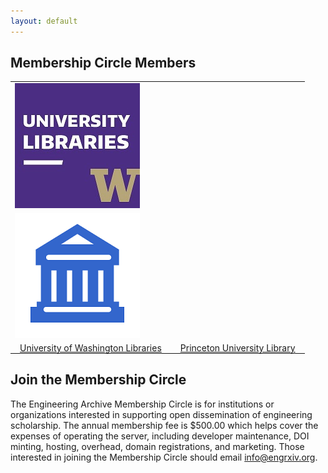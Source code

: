 ```yaml
---
layout: default
---
```

## Membership Circle Members
<table>
<tr>
<td style="display: block; margin-left: auto; margin-right: auto;"><img alt="University of Washington Libraries logo." src="/membership-circle/MC_member_logos/UWashington.jpg" /></td>
<td style="display: block; margin-left: auto; margin-right: auto;"><img alt="University of Washington Libraries logo." src="/membership-circle/MC_member_logos/generic.png" /></td>
</tr>
<tr>
<td style="padding:0 15px 0 15px; text-align:center;"><a href="https://www.lib.washington.edu/">University of Washington Libraries</a></td>
<td style="padding:0 15px 0 15px; text-align:center;"><a href="https://library.princeton.edu/">Princeton University Library</a></td>
</tr>
</table>



## Join the Membership Circle
The Engineering Archive Membership Circle is for institutions or organizations interested in supporting open dissemination of engineering scholarship. The annual membership fee is $500.00 which helps cover the expenses of operating the server, including developer maintenance, DOI minting, hosting, overhead, domain registrations, and marketing. Those interested in joining the Membership Circle should email [info@engrxiv.org](mailto:info@engrxiv.org).